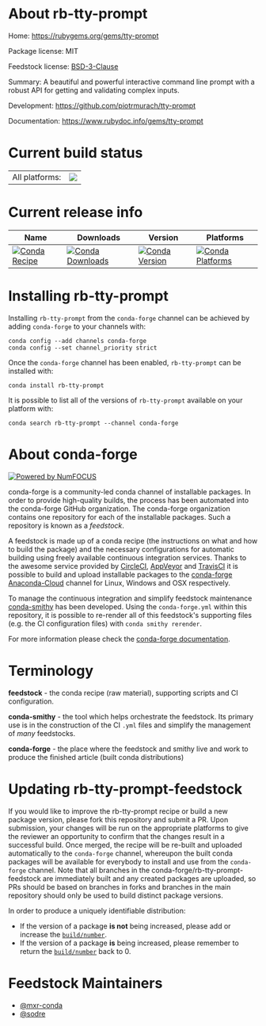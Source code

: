 About rb-tty-prompt
===================

Home: https://rubygems.org/gems/tty-prompt

Package license: MIT

Feedstock license: [BSD-3-Clause](https://github.com/conda-forge/rb-tty-prompt-feedstock/blob/master/LICENSE.txt)

Summary: A beautiful and powerful interactive command line prompt with a robust API for getting and validating complex inputs.

Development: https://github.com/piotrmurach/tty-prompt

Documentation: https://www.rubydoc.info/gems/tty-prompt

Current build status
====================


<table><tr><td>All platforms:</td>
    <td>
      <a href="https://dev.azure.com/conda-forge/feedstock-builds/_build/latest?definitionId=7892&branchName=master">
        <img src="https://dev.azure.com/conda-forge/feedstock-builds/_apis/build/status/rb-tty-prompt-feedstock?branchName=master">
      </a>
    </td>
  </tr>
</table>

Current release info
====================

| Name | Downloads | Version | Platforms |
| --- | --- | --- | --- |
| [![Conda Recipe](https://img.shields.io/badge/recipe-rb--tty--prompt-green.svg)](https://anaconda.org/conda-forge/rb-tty-prompt) | [![Conda Downloads](https://img.shields.io/conda/dn/conda-forge/rb-tty-prompt.svg)](https://anaconda.org/conda-forge/rb-tty-prompt) | [![Conda Version](https://img.shields.io/conda/vn/conda-forge/rb-tty-prompt.svg)](https://anaconda.org/conda-forge/rb-tty-prompt) | [![Conda Platforms](https://img.shields.io/conda/pn/conda-forge/rb-tty-prompt.svg)](https://anaconda.org/conda-forge/rb-tty-prompt) |

Installing rb-tty-prompt
========================

Installing `rb-tty-prompt` from the `conda-forge` channel can be achieved by adding `conda-forge` to your channels with:

```
conda config --add channels conda-forge
conda config --set channel_priority strict
```

Once the `conda-forge` channel has been enabled, `rb-tty-prompt` can be installed with:

```
conda install rb-tty-prompt
```

It is possible to list all of the versions of `rb-tty-prompt` available on your platform with:

```
conda search rb-tty-prompt --channel conda-forge
```


About conda-forge
=================

[![Powered by
NumFOCUS](https://img.shields.io/badge/powered%20by-NumFOCUS-orange.svg?style=flat&colorA=E1523D&colorB=007D8A)](https://numfocus.org)

conda-forge is a community-led conda channel of installable packages.
In order to provide high-quality builds, the process has been automated into the
conda-forge GitHub organization. The conda-forge organization contains one repository
for each of the installable packages. Such a repository is known as a *feedstock*.

A feedstock is made up of a conda recipe (the instructions on what and how to build
the package) and the necessary configurations for automatic building using freely
available continuous integration services. Thanks to the awesome service provided by
[CircleCI](https://circleci.com/), [AppVeyor](https://www.appveyor.com/)
and [TravisCI](https://travis-ci.com/) it is possible to build and upload installable
packages to the [conda-forge](https://anaconda.org/conda-forge)
[Anaconda-Cloud](https://anaconda.org/) channel for Linux, Windows and OSX respectively.

To manage the continuous integration and simplify feedstock maintenance
[conda-smithy](https://github.com/conda-forge/conda-smithy) has been developed.
Using the ``conda-forge.yml`` within this repository, it is possible to re-render all of
this feedstock's supporting files (e.g. the CI configuration files) with ``conda smithy rerender``.

For more information please check the [conda-forge documentation](https://conda-forge.org/docs/).

Terminology
===========

**feedstock** - the conda recipe (raw material), supporting scripts and CI configuration.

**conda-smithy** - the tool which helps orchestrate the feedstock.
                   Its primary use is in the construction of the CI ``.yml`` files
                   and simplify the management of *many* feedstocks.

**conda-forge** - the place where the feedstock and smithy live and work to
                  produce the finished article (built conda distributions)


Updating rb-tty-prompt-feedstock
================================

If you would like to improve the rb-tty-prompt recipe or build a new
package version, please fork this repository and submit a PR. Upon submission,
your changes will be run on the appropriate platforms to give the reviewer an
opportunity to confirm that the changes result in a successful build. Once
merged, the recipe will be re-built and uploaded automatically to the
`conda-forge` channel, whereupon the built conda packages will be available for
everybody to install and use from the `conda-forge` channel.
Note that all branches in the conda-forge/rb-tty-prompt-feedstock are
immediately built and any created packages are uploaded, so PRs should be based
on branches in forks and branches in the main repository should only be used to
build distinct package versions.

In order to produce a uniquely identifiable distribution:
 * If the version of a package **is not** being increased, please add or increase
   the [``build/number``](https://docs.conda.io/projects/conda-build/en/latest/resources/define-metadata.html#build-number-and-string).
 * If the version of a package **is** being increased, please remember to return
   the [``build/number``](https://docs.conda.io/projects/conda-build/en/latest/resources/define-metadata.html#build-number-and-string)
   back to 0.

Feedstock Maintainers
=====================

* [@mxr-conda](https://github.com/mxr-conda/)
* [@sodre](https://github.com/sodre/)

